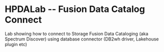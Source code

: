 # HPDALab -- Fusion Data Catalog Connect

Lab showing how to connect to Storage Fusion Data Cataloging (aka Spectrum Discover) using database connector (DB2wh driver, Lakehouse plugin etc)
